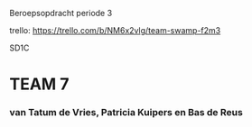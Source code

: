 Beroepsopdracht periode 3

trello: https://trello.com/b/NM6x2vlg/team-swamp-f2m3


SD1C
# TEAM 7
### van Tatum de Vries, Patricia Kuipers en Bas de Reus
